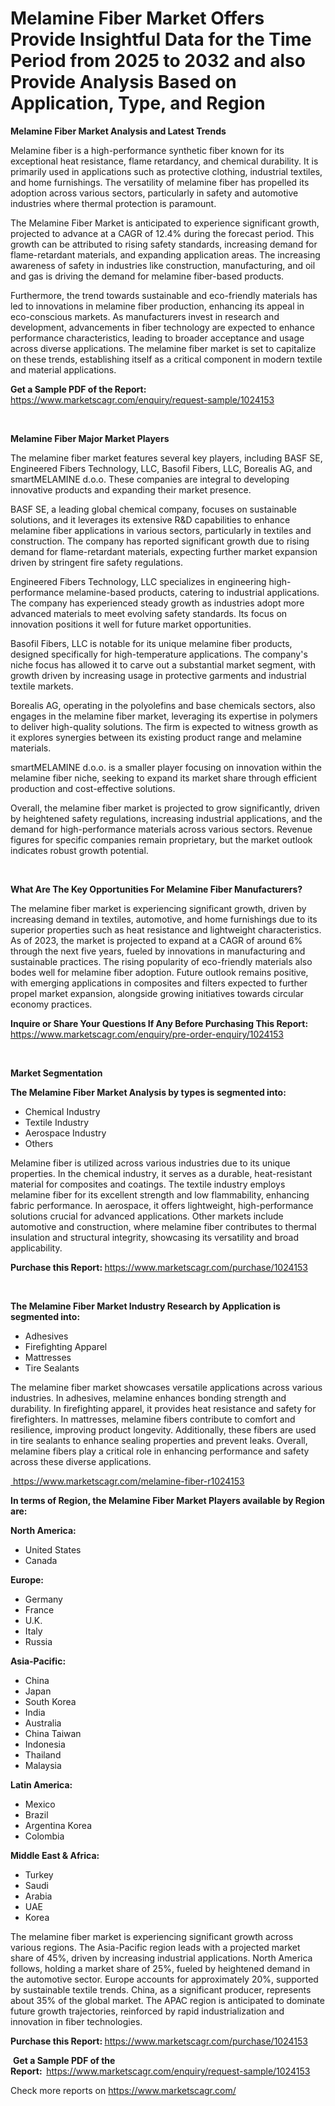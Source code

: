 <p><h1>Melamine Fiber Market Offers Provide Insightful Data for the Time Period from 2025 to 2032 and also Provide Analysis Based on Application, Type, and Region</h1></p><p><strong>Melamine Fiber Market Analysis and Latest Trends</strong></p>
<p><p>Melamine fiber is a high-performance synthetic fiber known for its exceptional heat resistance, flame retardancy, and chemical durability. It is primarily used in applications such as protective clothing, industrial textiles, and home furnishings. The versatility of melamine fiber has propelled its adoption across various sectors, particularly in safety and automotive industries where thermal protection is paramount.</p><p>The Melamine Fiber Market is anticipated to experience significant growth, projected to advance at a CAGR of 12.4% during the forecast period. This growth can be attributed to rising safety standards, increasing demand for flame-retardant materials, and expanding application areas. The increasing awareness of safety in industries like construction, manufacturing, and oil and gas is driving the demand for melamine fiber-based products.</p><p>Furthermore, the trend towards sustainable and eco-friendly materials has led to innovations in melamine fiber production, enhancing its appeal in eco-conscious markets. As manufacturers invest in research and development, advancements in fiber technology are expected to enhance performance characteristics, leading to broader acceptance and usage across diverse applications. The melamine fiber market is set to capitalize on these trends, establishing itself as a critical component in modern textile and material applications.</p></p>
<p><strong>Get a Sample PDF of the Report:&nbsp;</strong> <a href="https://www.marketscagr.com/enquiry/request-sample/1024153?utm_campaign=1848&utm_medium=2&utm_source=Github&utm_content=ia&utm_term=06032025&utm_id=melamine-fiber">https://www.marketscagr.com/enquiry/request-sample/1024153</a></p>
<p>&nbsp;</p>
<p><strong>Melamine Fiber Major Market Players</strong></p>
<p><p>The melamine fiber market features several key players, including BASF SE, Engineered Fibers Technology, LLC, Basofil Fibers, LLC, Borealis AG, and smartMELAMINE d.o.o. These companies are integral to developing innovative products and expanding their market presence.</p><p>BASF SE, a leading global chemical company, focuses on sustainable solutions, and it leverages its extensive R&D capabilities to enhance melamine fiber applications in various sectors, particularly in textiles and construction. The company has reported significant growth due to rising demand for flame-retardant materials, expecting further market expansion driven by stringent fire safety regulations.</p><p>Engineered Fibers Technology, LLC specializes in engineering high-performance melamine-based products, catering to industrial applications. The company has experienced steady growth as industries adopt more advanced materials to meet evolving safety standards. Its focus on innovation positions it well for future market opportunities.</p><p>Basofil Fibers, LLC is notable for its unique melamine fiber products, designed specifically for high-temperature applications. The company's niche focus has allowed it to carve out a substantial market segment, with growth driven by increasing usage in protective garments and industrial textile markets.</p><p>Borealis AG, operating in the polyolefins and base chemicals sectors, also engages in the melamine fiber market, leveraging its expertise in polymers to deliver high-quality solutions. The firm is expected to witness growth as it explores synergies between its existing product range and melamine materials.</p><p>smartMELAMINE d.o.o. is a smaller player focusing on innovation within the melamine fiber niche, seeking to expand its market share through efficient production and cost-effective solutions. </p><p>Overall, the melamine fiber market is projected to grow significantly, driven by heightened safety regulations, increasing industrial applications, and the demand for high-performance materials across various sectors. Revenue figures for specific companies remain proprietary, but the market outlook indicates robust growth potential.</p></p>
<p>&nbsp;</p>
<p><strong>What Are The Key Opportunities For Melamine Fiber Manufacturers?</strong></p>
<p><p>The melamine fiber market is experiencing significant growth, driven by increasing demand in textiles, automotive, and home furnishings due to its superior properties such as heat resistance and lightweight characteristics. As of 2023, the market is projected to expand at a CAGR of around 6% through the next five years, fueled by innovations in manufacturing and sustainable practices. The rising popularity of eco-friendly materials also bodes well for melamine fiber adoption. Future outlook remains positive, with emerging applications in composites and filters expected to further propel market expansion, alongside growing initiatives towards circular economy practices.</p></p>
<p><strong>Inquire or Share Your Questions If Any Before Purchasing This Report:</strong> <a href="https://www.marketscagr.com/enquiry/pre-order-enquiry/1024153?utm_campaign=1848&utm_medium=2&utm_source=Github&utm_content=ia&utm_term=06032025&utm_id=melamine-fiber">https://www.marketscagr.com/enquiry/pre-order-enquiry/1024153</a></p>
<p>&nbsp;</p>
<p><strong>Market Segmentation</strong></p>
<p><strong>The Melamine Fiber Market Analysis by types is segmented into:</strong></p>
<p><ul><li>Chemical Industry</li><li>Textile Industry</li><li>Aerospace Industry</li><li>Others</li></ul></p>
<p><p>Melamine fiber is utilized across various industries due to its unique properties. In the chemical industry, it serves as a durable, heat-resistant material for composites and coatings. The textile industry employs melamine fiber for its excellent strength and low flammability, enhancing fabric performance. In aerospace, it offers lightweight, high-performance solutions crucial for advanced applications. Other markets include automotive and construction, where melamine fiber contributes to thermal insulation and structural integrity, showcasing its versatility and broad applicability.</p></p>
<p><strong>Purchase this Report:&nbsp;</strong><a href="https://www.marketscagr.com/purchase/1024153?utm_campaign=1848&utm_medium=2&utm_source=Github&utm_content=ia&utm_term=06032025&utm_id=melamine-fiber">https://www.marketscagr.com/purchase/1024153</a></p>
<p>&nbsp;</p>
<p><strong>The Melamine Fiber Market Industry Research by Application is segmented into:</strong></p>
<p><ul><li>Adhesives</li><li>Firefighting Apparel</li><li>Mattresses</li><li>Tire Sealants</li></ul></p>
<p><p>The melamine fiber market showcases versatile applications across various industries. In adhesives, melamine enhances bonding strength and durability. In firefighting apparel, it provides heat resistance and safety for firefighters. In mattresses, melamine fibers contribute to comfort and resilience, improving product longevity. Additionally, these fibers are used in tire sealants to enhance sealing properties and prevent leaks. Overall, melamine fibers play a critical role in enhancing performance and safety across these diverse applications.</p></p>
<p><a href="https://www.marketscagr.com/melamine-fiber-r1024153?utm_campaign=1848&utm_medium=2&utm_source=Github&utm_content=ia&utm_term=06032025&utm_id=melamine-fiber">&nbsp;https://www.marketscagr.com/melamine-fiber-r1024153</a></p>
<p><strong>In terms of Region, the Melamine Fiber Market Players available by Region are:</strong></p>
<p>
    <p> <strong> North America: </strong>
        <ul>
            <li>United States</li>
            <li>Canada</li>
        </ul>
        </p> 
    <p> <strong> Europe: </strong>
        <ul>
            <li>Germany</li>
            <li>France</li>
            <li>U.K.</li>
            <li>Italy</li>
            <li>Russia</li>
        </ul>
        </p> 
    <p> <strong> Asia-Pacific: </strong>
        <ul>
            <li>China</li>
            <li>Japan</li>
            <li>South Korea</li>
            <li>India</li>
            <li>Australia</li>
            <li>China Taiwan</li>
            <li>Indonesia</li>
            <li>Thailand</li>
            <li>Malaysia</li>
        </ul>
        </p> 
    <p> <strong> Latin America: </strong>
        <ul>
            <li>Mexico</li>
            <li>Brazil</li>
            <li>Argentina Korea</li>
            <li>Colombia</li>
        </ul>
        </p> 
    <p> <strong> Middle East & Africa: </strong>
        <ul>
            <li>Turkey</li>
            <li>Saudi</li>
            <li>Arabia</li>
            <li>UAE</li>
            <li>Korea</li>
        </ul>
    </p>
    </p>
<p><p>The melamine fiber market is experiencing significant growth across various regions. The Asia-Pacific region leads with a projected market share of 45%, driven by increasing industrial applications. North America follows, holding a market share of 25%, fueled by heightened demand in the automotive sector. Europe accounts for approximately 20%, supported by sustainable textile trends. China, as a significant producer, represents about 35% of the global market. The APAC region is anticipated to dominate future growth trajectories, reinforced by rapid industrialization and innovation in fiber technologies.</p></p>
<p><strong>Purchase this Report: </strong><a href="https://www.marketscagr.com/purchase/1024153?utm_campaign=1848&utm_medium=2&utm_source=Github&utm_content=ia&utm_term=06032025&utm_id=melamine-fiber">https://www.marketscagr.com/purchase/1024153</a></p>
<p>&nbsp;<strong>Get a Sample PDF of the Report:&nbsp;&nbsp;</strong><a href="https://www.marketscagr.com/enquiry/request-sample/1024153?utm_campaign=1848&utm_medium=2&utm_source=Github&utm_content=ia&utm_term=06032025&utm_id=melamine-fiber">https://www.marketscagr.com/enquiry/request-sample/1024153</a></p>
<p><strong></strong></p>
<p>Check more reports on <a href="https://www.marketscagr.com/?utm_campaign=1848&utm_medium=2&utm_source=Github&utm_content=ia&utm_term=06032025&utm_id=melamine-fiber">https://www.marketscagr.com/</a></p>